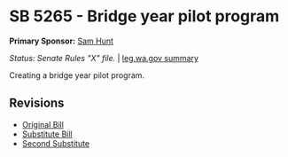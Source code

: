 # SB 5265 - Bridge year pilot program
**Primary Sponsor:** [Sam Hunt](/person/leg/sam.hunt.md)

*Status: Senate Rules "X" file.* | [leg.wa.gov summary](https://app.leg.wa.gov/billsummary?BillNumber=5265&Year=2021)

Creating a bridge year pilot program.

## Revisions
* [Original Bill](1/)
* [Substitute Bill](S/)
* [Second Substitute](S2/)